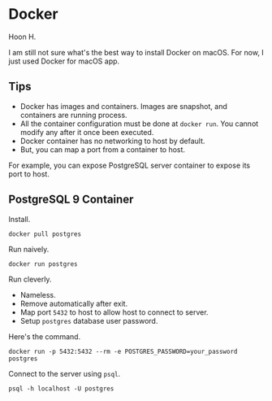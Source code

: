Docker
======
Hoon H.

I am still not sure what's the best way to install Docker on macOS. For now, I just used Docker for macOS app.



Tips
----
- Docker has images and containers. Images are snapshot, and containers are running process.
- All the container configuration must be done at `docker run`. You cannot modify any after it once
  been executed.
- Docker container has no networking to host by default.
- But, you can map a port from a container to host.

For example, you can expose PostgreSQL server container to expose its port to host.



PostgreSQL 9 Container
----------------------
Install.

    docker pull postgres
    
Run naively.

    docker run postgres

Run cleverly.

- Nameless.
- Remove automatically after exit.
- Map port `5432` to host to allow host to connect to server.
- Setup `postgres` database user password.

Here's the command.

    docker run -p 5432:5432 --rm -e POSTGRES_PASSWORD=your_password postgres
    
Connect to the server using `psql`.

    psql -h localhost -U postgres




    


